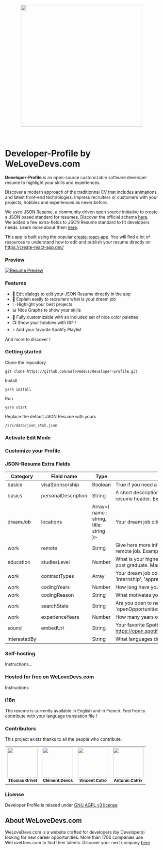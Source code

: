 <p align="center">
  <img src="https://cdn.filestackcontent.com/XlAH8XNyThOt0usnHTn3" width="400" />
</p>

<br />

# Developer-Profile by WeLoveDevs.com
**Developer-Profile** is an open-source customizable software developer resume to highlight your skills and experiences.

Discover a modern approach of the traditionnal CV that includes animations and latest front-end technologies. Impress recruiters or customers with your projects, hobbies and experiences as never before. 

We used [JSON Resume](https://github.com/jsonresume), a community driven open source initiative to create a JSON based standard for resumes. 
Discover the official schema [here](https://jsonresume.org/schema/).  
We added a few extra-fields to JSON Resume standard to fit developers needs. Learn more about them [here](#json-resume-extra-fields).

This app is built using the popular [create-react-app](https://github.com/facebook/create-react-app). You will find a lot of resources to understand how to edit and publish your resume directly on https://create-react-app.dev/

### Preview 

[![Resume Preview](https://cdn.filestackcontent.com/compress/resize=width:500/rfXY8TNARdao9DdQSaJe)](https://vincent-cotro.welovedevs.com)

### Features

- 📝 Edit dialogs to edit your JSON Resume directly in the app
- 💼 Explain easily to recruiters what is your dream job
- ✨ Highlight your best projects
- 📊 Nice Graphs to show your skills
- 🎨 Fully customizable with an included set of nice color palettes 
- 📺 Show your hobbies with GIF !
- 🎶 Add your favorite Spotify Playlist

And more to discover !


### Getting started

Clone the repository

```
git clone https://github.com/welovedevs/developer-profile.git
```

Install 

```
yarn install
```

Run 

```
yarn start
```

Replace the default JSON Resume with yours
```
/src/data/json_stub.json
```

### Activate Edit Mode



### Customize your Profile



### JSON-Resume Extra Fields

| Category     | Field name          | Type                                    | Description                                                                                                              |
|--------------|---------------------|-----------------------------------------|--------------------------------------------------------------------------------------------------------------------------|
| basics       | visaSponsorship     | Boolean                                 | True if you need a visa sponsorship to work in your dream country.                                                       |
| basics       | personalDescription | String                                  | A short description that will be displayed below your name in the resume header. Example: "Passionate React Developer".  |
| dreamJob     | locations           | Array<{ name : string, title: string }> | Your dream job cities. Example: "San Francisco, US".                                                                     |
| work         | remote              | String                                  | Give here more information about the frequency if your dream job is a remote job. Example: "regularly"                   |
| education    | studiesLevel        | Number                                  | What is your highest level of formal education? (Bachelor = 3 years post graduate. Master = 5 years post graduate)       |
| work         | contractTypes       | Array<String>                           | Your dream job contract types. Example: ['fixedTerm', 'permanent', 'internship', 'apprenticeship', 'freelance'];         |
| work         | codingYears         | Number                                  | How long have you been coding (in years)? Example: 5                                                                     |
| work         | codingReason        | String                                  | What motivates you to wake up every day to code?                                                                         |
| work         | searchState         | String                                  | Are you open to new job opportunities? Can be 'activelySearching', 'openOpportunities', 'dreamjobOnly' or 'notSearching' |
| work         | experienceYears     | Number                                  | How many years of professional experience do you have?                                                                   |
| sound        | embedUrl            | String                                  | Your favorite Spotify playlist. Example: https://open.spotify.com/embed/playlist/37i9dQZF1DWWl7MndYYxge                  |
| interestedBy |                     | String                                  | What languages do you want to learn? Example: Angular and Vue.js                                                         |



### Self-hosting

Instructions...

### Hosted for free on WeLoveDevs.com

 Instructions

### i18n 

The resume is currently available in English and in French. Feel free to contribute with your language translation file !   

### Contributors
This project exists thanks to all the people who contribute.
<table>
  <tr>
<td align="center"><a href="https://github.com/thomasgrivet"><img src="https://avatars.githubusercontent.com/u/18561703?v=3" width="100px;" alt=""/><br /><sub><b>Thomas Grivet</b></sub></a><br /></td>
<td align="center"><a href="https://github.com/clementdevos"><img src="https://avatars.githubusercontent.com/u/5870982?v=3" width="100px;" alt=""/><br /><sub><b>Clément Devos</b></sub></a><br /></td>
<td align="center"><a href="https://github.com/VincentCtr"><img src="https://avatars.githubusercontent.com/u/9655206?v=3" width="100px;" alt=""/><br /><sub><b>Vincent Cotro</b></sub></a><br /></td>
<td align="center"><a href="https://github.com/catrx"><img src="https://avatars.githubusercontent.com/u/6273310?v=3" width="100px;" alt=""/><br /><sub><b>Antonin Catrix</b></sub></a><br /></td>
  </tr>
 </table>
 
 ### License
 
Developer Profile is relased under [GNU AGPL v3 license](https://github.com/welovedevs/developer-profile/blob/master/LICENSE.md)
 


## About WeLoveDevs.com
WeLoveDevs.com is a website crafted for developers (by Developers) looking for new career opportunities.
More than 1700 companies use WeLoveDevs.com to find their talents. 
Discover your next company [here](https://welovedevs.com/app/companies)

